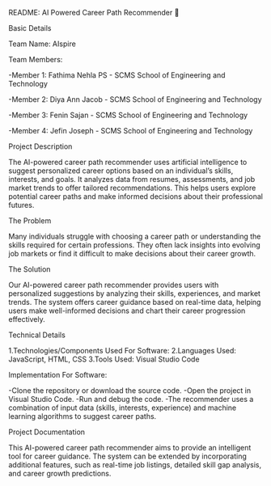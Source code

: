 README: AI Powered Career Path Recommender 🎯

Basic Details

Team Name: AIspire

Team Members:

-Member 1: Fathima Nehla PS - SCMS School of Engineering and Technology

-Member 2: Diya Ann Jacob - SCMS School of Engineering and Technology

-Member 3: Fenin Sajan - SCMS School of Engineering and Technology

-Member 4: Jefin Joseph - SCMS School of Engineering and Technology

Project Description 

The AI-powered career path recommender uses artificial intelligence to suggest personalized career options based on an individual’s skills, interests, and goals. It analyzes data from resumes, assessments, and job market trends to offer tailored recommendations. This helps users explore potential career paths and make informed decisions about their professional futures.


The Problem 

Many individuals struggle with choosing a career path or understanding the skills required for certain professions. They often lack insights into evolving job markets or find it difficult to make decisions about their career growth.


The Solution

Our AI-powered career path recommender provides users with personalized suggestions by analyzing their skills, experiences, and market trends. The system offers career guidance based on real-time data, helping users make well-informed decisions and chart their career progression effectively.


Technical Details

1.Technologies/Components Used For Software:
2.Languages Used: JavaScript, HTML, CSS
3.Tools Used: Visual Studio Code

Implementation For Software:

-Clone the repository or download the source code.
-Open the project in Visual Studio Code.
-Run and debug the code.
-The recommender uses a combination of input data (skills, interests, experience) and machine learning algorithms to suggest career paths.

Project Documentation

This AI-powered career path recommender aims to provide an intelligent tool for career guidance. The system can be extended by incorporating additional features, such as real-time job listings, detailed skill gap analysis, and career growth predictions.
